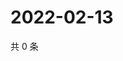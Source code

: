 # 2022-02-13

共 0 条

<!-- BEGIN WEIBO -->
<!-- 最后更新时间 Sun Feb 13 2022 04:11:36 GMT+0800 (China Standard Time) -->

<!-- END WEIBO -->

